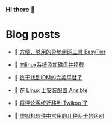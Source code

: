 ### Hi there 👋

# Blog posts
<!-- BLOG-POST-LIST:START -->
- 🥳 [方便、够用的异地组网工具 EasyTier](https://blog.oopsky.top/post/cdbffbe9/) 

- 🦆 [向linux系统添加磁盘并挂载](https://blog.oopsky.top/post/894ec163/) 

- 🎉 [终于找到IDM的完美平替了](https://blog.oopsky.top/post/cb5432d2/) 

- 🤠 [在 Linux 上安装配置 Ansible](https://blog.oopsky.top/post/7574f282/) 

- 👺 [将评论系统迁移到 Twikoo 了](https://blog.oopsky.top/post/e33ba8b8/) 

- 🥰 [虚拟机软件中常用的几种网卡的区别](https://blog.oopsky.top/post/98ac915d/) 
<!-- BLOG-POST-LIST:END -->

<!--
<div>
<img  src="https://github-readme-stats.vercel.app/api?username=waleslau&show_icons=true&theme=tokyo&icon_color=6392DF" style="    border-radius: 5px; filter: drop-shadow(2px 2px 3px dark) !important; height: 150px; margin: 10px;">
<img src="https://github-readme-stats.vercel.app/api/top-langs/?username=waleslau&layout=compact&theme=tokyo" style="border-radius: 5px; filter: drop-shadow(2px 2px 3px dark) !important; height: 150px; margin-left: 10px;">
</div>
-->

<!--
**waleslau/waleslau** is a ✨ _special_ ✨ repository because its `README.md` (this file) appears on your GitHub profile.

Here are some ideas to get you started:

- 🔭 I’m currently working on ...
- 🌱 I’m currently learning ...
- 👯 I’m looking to collaborate on ...
- 🤔 I’m looking for help with ...
- 💬 Ask me about ...
- 📫 How to reach me: ...
- 😄 Pronouns: ...
- ⚡ Fun fact: ...
-->
